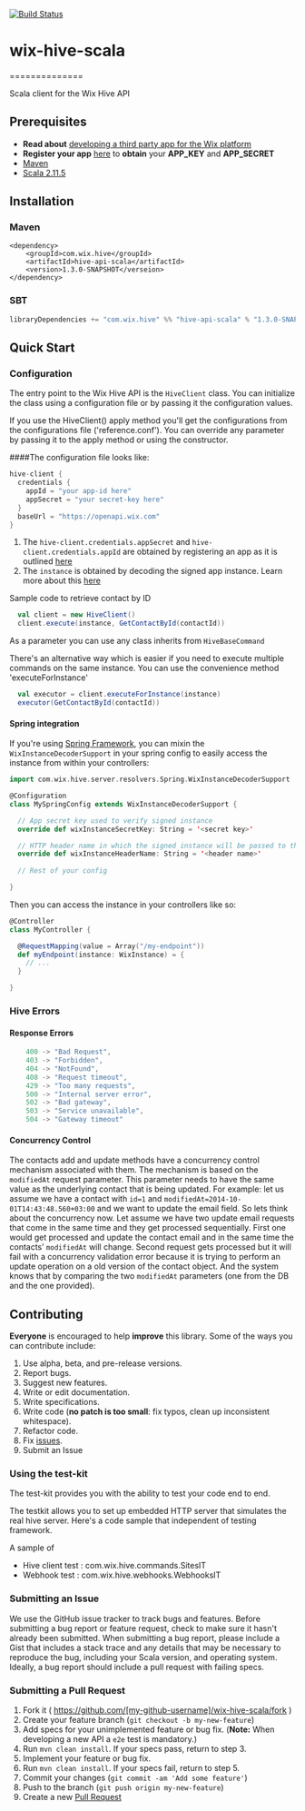 [![Build Status](https://travis-ci.org/wix/hive-api-scala.svg?branch=master)](https://travis-ci.org/wix/hive-api-scala)

# wix-hive-scala
==============

Scala client for the Wix Hive API

## Prerequisites

- **Read about** [developing a third party app for the Wix platform](http://dev.wix.com/docs/display/DRAF/Third+Party+Apps+-+Introduction)
- **Register your app** [here](http://dev.wix.com/docs/display/DRAF/Dev+Center+Registration+Guide)
to **obtain** your **APP_KEY** and **APP_SECRET**
- [Maven](http://maven.apache.org/)
- [Scala 2.11.5](http://www.scala-lang.org/download/2.11.5.html)

## Installation

### Maven

``` maven
<dependency>
    <groupId>com.wix.hive</groupId>
    <artifactId>hive-api-scala</artifactId>
    <version>1.3.0-SNAPSHOT</verseion>
</dependency>
```

### SBT

``` sbt
libraryDependencies += "com.wix.hive" %% "hive-api-scala" % "1.3.0-SNAPSHOT"
```

## Quick Start

### Configuration

The entry point to the Wix Hive API is the `HiveClient` class. You can initialize
the class using a configuration file or by passing it the configuration values.

If you use the HiveClient() apply method you'll get the configurations from the
configurations file ('reference.conf'). You can override any parameter by passing
it to the apply method or using the constructor.

####The configuration file looks like:

``` scala
hive-client {
  credentials {
    appId = "your app-id here"
    appSecret = "your secret-key here"
  }
  baseUrl = "https://openapi.wix.com"
}
```

1. The `hive-client.credentials.appSecret` and `hive-client.credentials.appId`
are obtained by registering an app as it is outlined
[here](http://dev.wix.com/docs/display/DRAF/Dev+Center+Registration+Guide)
2. The `instance` is obtained by decoding the signed app instance. Learn more
about this  [here](http://dev.wix.com/docs/display/DRAF/Using+the+Signed+App+Instance)

Sample code to retrieve contact by ID

``` scala
  val client = new HiveClient()
  client.execute(instance, GetContactById(contactId))
```

As a parameter you can use any class inherits from `HiveBaseCommand`

There's an alternative way which is easier if you need to execute multiple commands on
the same instance. You can use the convenience method 'executeForInstance'

``` scala
  val executor = client.executeForInstance(instance)
  executor(GetContactById(contactId))
```

#### Spring integration

If you're using [Spring Framework](http://projects.spring.io/spring-framework/),
you can mixin the `WixInstanceDecoderSupport` in your spring config to easily access
the instance from within your controllers:

``` scala
import com.wix.hive.server.resolvers.Spring.WixInstanceDecoderSupport

@Configuration
class MySpringConfig extends WixInstanceDecoderSupport {

  // App secret key used to verify signed instance
  override def wixInstanceSecretKey: String = '<secret key>' 

  // HTTP header name in which the signed instance will be passed to the controller
  override def wixInstanceHeaderName: String = '<header name>'
  
  // Rest of your config

}
```

Then you can access the instance in your controllers like so:

``` scala
@Controller
class MyController {

  @RequestMapping(value = Array("/my-endpoint"))
  def myEndpoint(instance: WixInstance) = {
    // ...
  }

}
```

### Hive Errors

#### Response Errors

``` scala
    400 -> "Bad Request",
    403 -> "Forbidden",
    404 -> "NotFound",
    408 -> "Request timeout",
    429 -> "Too many requests",
    500 -> "Internal server error",
    502 -> "Bad gateway",
    503 -> "Service unavailable",
    504 -> "Gateway timeout"
```

#### Concurrency Control

The contacts add and update methods have a concurrency control mechanism associated
with them. The mechanism is based on the ``modifiedAt`` request parameter. This
parameter needs to have the same value as the underlying contact that is being updated.
For example: let us assume we have a contact with ``id=1`` and
``modifiedAt=2014-10-01T14:43:48.560+03:00`` and we want to update the email field.
So lets think about the concurrency now. Let assume we have two update email requests
that come in the same time and they get processed sequentially.
First one would get processed and update the contact email and in the same time the
contacts’ ``modifiedAt`` will change.
Second request gets processed but it will fail with a concurrency validation error
because it is trying to perform an update operation on a old version of the contact
object.
And the system knows that by comparing the two ``modifiedAt`` parameters (one from
the DB and the one provided).

## Contributing

**Everyone** is encouraged to help **improve** this library.
Some of the ways you can contribute include:

1. Use alpha, beta, and pre-release versions.
2. Report bugs.
3. Suggest new features.
4. Write or edit documentation.
5. Write specifications.
6. Write code (**no patch is too small**: fix typos, clean up inconsistent whitespace).
7. Refactor code.
8. Fix [issues](https://github.com/wix/wix-hive-scala/issues).
9. Submit an Issue

### Using the test-kit

The test-kit provides you with the ability to test your code end to end.

The testkit allows you to set up embedded HTTP server that simulates 
the real hive server. Here's a code sample that independent of testing framework.

A sample of
- Hive client test : com.wix.hive.commands.SitesIT
- Webhook test : com.wix.hive.webhooks.WebhooksIT


### Submitting an Issue

We use the GitHub issue tracker to track bugs and features. Before submitting a bug
report or feature request, check to make sure it hasn't already been submitted.
When submitting a bug report, please include a Gist that includes a stack trace and
any details that may be necessary to reproduce the bug, including your Scala version,
and operating system. Ideally, a bug report should include a pull request with
failing specs.

### Submitting a Pull Request

1. Fork it ( https://github.com/[my-github-username]/wix-hive-scala/fork )
2. Create your feature branch (`git checkout -b my-new-feature`)
3. Add specs for your unimplemented feature or bug fix. (**Note:** When
developing a new API a `e2e` test is mandatory.)
4. Run `mvn clean install`. If your specs pass, return to step 3.
5. Implement your feature or bug fix.
6. Run `mvn clean install`. If your specs fail, return to step 5.
7. Commit your changes (`git commit -am 'Add some feature'`)
8. Push to the branch (`git push origin my-new-feature`)
9. Create a new [Pull Request](http://help.github.com/send-pull-requests/)
